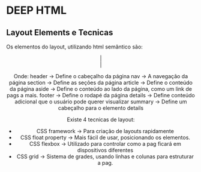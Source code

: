 #  DEEP HTML

## Layout Elements e Tecnicas

Os elementos do layout, utilizando html semântico são:
<header>
<nav>
<section>|<aside>
<article>|
<footer>

Onde: header -> Define o cabeçalho da página
nav -> A navegação da página
section -> Define as seções da página
article -> Define o conteúdo da página
aside -> Define o conteúdo ao lado da página, como um link de pags a mais.
footer -> Define o rodapé da página
details -> Define conteúdo adicional que o usuário pode querer visualizar
summary -> Define um cabeçalho para o elemento details

Existe 4 tecnicas de layout:
* CSS framework -> Para criação de layouts rapidamente
* CSS float property -> Mais fácil de usar, posicionando os elementos.
* CSS flexbox -> Utilizado para controlar como a pag ficará em dispositivos diferentes
* CSS grid -> Sistema de grades, usando linhas e colunas para estruturar a pag.

